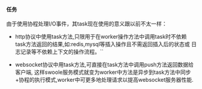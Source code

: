 #### 任务

由于使用协程处理I/O事件，其task现在使用的意义跟以前不太一样：

 * http协议中使用task方法,只限用于在worker操作方法中调用task时不依赖task方法返回的结果,如:redis,mysql等插入操作且不需返回插入后的状态或
日志记录等不依赖上下文的操作流程。``

 * websocket协议中用task方法,可直接在task方法中调用push方法返回数据给客户端,
这样swoole服务模式就变为worker中方法是异步到task方法中同步+协程的执行模式,worker中可更多地处理请求以提高websocket服务器性能.
